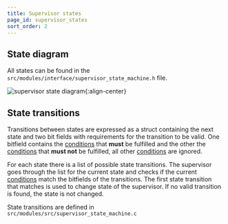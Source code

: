 ```yaml
---
title: Supervisor states
page_id: supervisor_states
sort_order: 2
---
```


## State diagram

All states can be found in the `src/modules/interface/supervisor_state_machine.h` file.

![supervisor state diagram](/docs/images/supervisor_state_diagram.svg){:align-center}

## State transitions

Transitions between states are expressed as a struct containing the next state and two bit fields with requirements for
the transition to be valid. One bitfield contains the [conditions](conditions.md) that **must** be fulfilled and the
other the [conditions](conditions.md) that **must not** be fulfilled, all other [conditions](conditions.md) are ignored.

For each state there is a list of possible state transitions. The supervisor goes through the list for the current state
and checks if the current [conditions](conditions.md) match the bitfields of the transitions. The first state transition
that matches is used to change state of the supervisor. If no valid transition is found, the state is not changed.

State transitions are defined in `src/modules/src/supervisor_state_machine.c`
